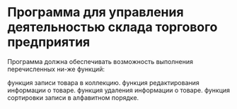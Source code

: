 # Программа для управления деятельностью склада торгового предприятия
Программа должна обеспечивать возможность выполнения перечисленных ни-же функций:

функция записи товара в коллекцию.
функция редактирования информации о товаре.
функция удаления информации о товаре.
функция сортировки записи в алфавитном порядке.
